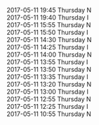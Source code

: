 2017-05-11 19:45 Thursday  N  
2017-05-11 19:40 Thursday  I  
2017-05-11 15:55 Thursday  N  
2017-05-11 15:50 Thursday  I  
2017-05-11 14:30 Thursday  N  
2017-05-11 14:25 Thursday  I  
2017-05-11 14:00 Thursday  N  
2017-05-11 13:55 Thursday  I  
2017-05-11 13:50 Thursday  N  
2017-05-11 13:35 Thursday  I  
2017-05-11 13:20 Thursday  N  
2017-05-11 13:00 Thursday  I  
2017-05-11 12:55 Thursday  N  
2017-05-11 12:25 Thursday  I  
2017-05-11 10:55 Thursday  N  
